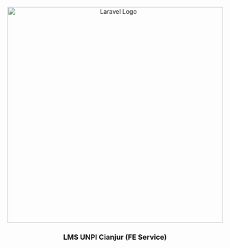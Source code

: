 <p align="center">
  <img src="https://encrypted-tbn0.gstatic.com/images?q=tbn:ANd9GcSlGmKtrnxElpqw3AExKXPWWBulcwjlvDJa1Q&s" width="500" alt="Laravel Logo">
</p>
<h3 align="center">
  LMS UNPI Cianjur (FE Service)  
</h3>